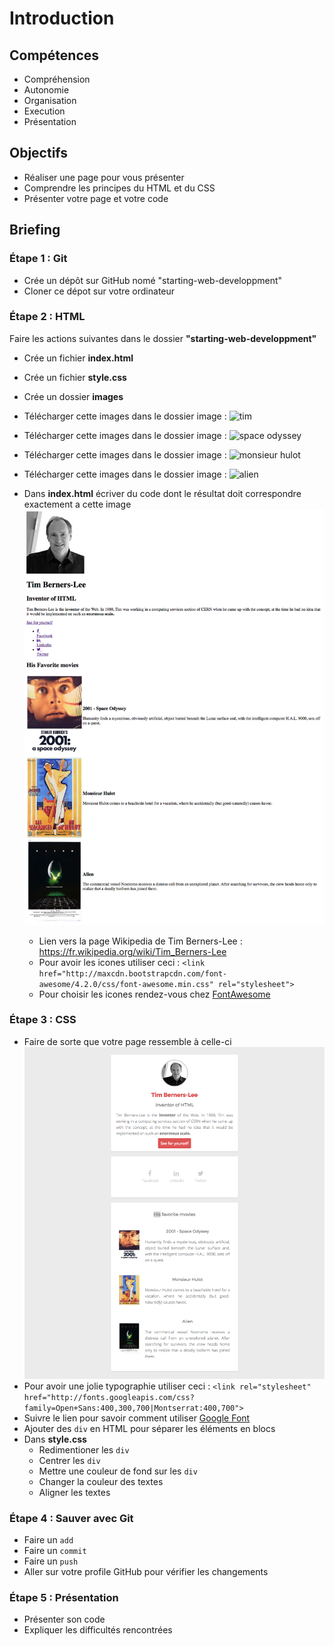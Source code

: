 # Introduction

## Compétences

- Compréhension
- Autonomie
- Organisation
- Execution
- Présentation

## Objectifs

- Réaliser une page pour vous présenter
- Comprendre les principes du HTML et du CSS
- Présenter votre page et votre code

## Briefing

### Étape 1 : Git

- Crée un dépôt sur GitHub nomé "starting-web-developpment"
- Cloner ce dépot sur votre ordinateur

### Étape 2 : HTML

Faire les actions suivantes dans le dossier **"starting-web-developpment"**

- Crée un fichier **index.html**
- Crée un fichier **style.css**
- Crée un dossier **images**
- Télécharger cette images dans le dossier image : ![tim](http://internethalloffame.org/sites/default/files/inductees/Berners-Lee_Tim.jpg)
- Télécharger cette images dans le dossier image : ![space odyssey](http://lewagon.github.io/html-css-challenges/shared/images/space-odyssey.jpg)
- Télécharger cette images dans le dossier image : ![monsieur hulot](http://lewagon.github.io/html-css-challenges/shared/images/monsieur-hulot.jpg)
- Télécharger cette images dans le dossier image : ![alien](http://lewagon.github.io/html-css-challenges/shared/images/alien.jpg)

- Dans **index.html** écriver du code dont le résultat doit correspondre exactement a cette image ![Goal CSS](images/goal-html.png)
  - Lien vers la page Wikipedia de Tim Berners-Lee : https://fr.wikipedia.org/wiki/Tim_Berners-Lee
  - Pour avoir les icones utiliser ceci : `<link href="http://maxcdn.bootstrapcdn.com/font-awesome/4.2.0/css/font-awesome.min.css" rel="stylesheet">` 
  - Pour choisir les icones rendez-vous chez [FontAwesome](http://fontawesome.io/icons/)

### Étape 3 : CSS

- Faire de sorte que votre page ressemble à celle-ci ![Goal CSS](images/goal-css.png)
- Pour avoir une jolie typographie utiliser ceci : `<link rel="stylesheet" href="http://fonts.googleapis.com/css?family=Open+Sans:400,300,700|Montserrat:400,700">`
- Suivre le lien pour savoir comment utiliser [Google Font](https://fonts.google.com/?query=open&selection.family=Montserrat|Open+Sans)
- Ajouter des `div` en HTML pour séparer les éléments en blocs
- Dans **style.css**
   - Redimentioner les `div`
   - Centrer les `div`
   - Mettre une couleur de fond sur les `div`
   - Changer la couleur des textes
   - Aligner les textes

### Étape 4 : Sauver avec Git

- Faire un `add` 
- Faire un `commit` 
- Faire un `push`
- Aller sur votre profile GitHub pour vérifier les changements

### Étape 5 : Présentation

- Présenter son code
- Expliquer les difficultés rencontrées








